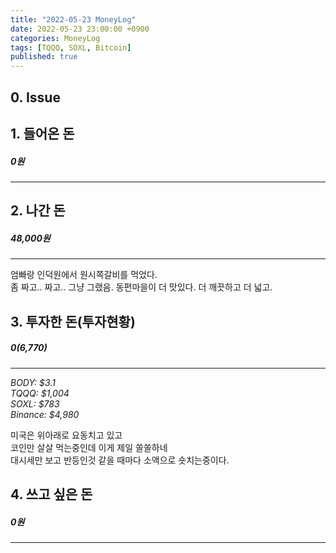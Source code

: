 ```yaml
---
title: "2022-05-23 MoneyLog"
date: 2022-05-23 23:00:00 +0900
categories: MoneyLog
tags: [TQQQ, SOXL, Bitcoin]
published: true
---
```


## 0. Issue

## 1. 들어온 돈
##### 0원
---

## 2. 나간 돈
##### 48,000원
---

엄빠랑 인덕원에서 원시쪽갈비를 먹었다.<br>
좀 짜고.. 짜고.. 그냥 그랬음. 동편마을이 더 맛있다. 더 깨끗하고 더 넓고.<br>

## 3. 투자한 돈(투자현황)
##### $0 ($6,770)
---
*BODY: $3.1*<br>
*TQQQ: $1,004*<br>
*SOXL: $783*<br>
*Binance: $4,980*<br>

미국은 위아래로 요동치고 있고<br>
코인만 살살 먹는중인데 이게 제일 쏠쏠하네<br>
대시세만 보고 반등인것 같을 때마다 소액으로 숏치는중이다.<br>


## 4. 쓰고 싶은 돈
##### 0원
---

